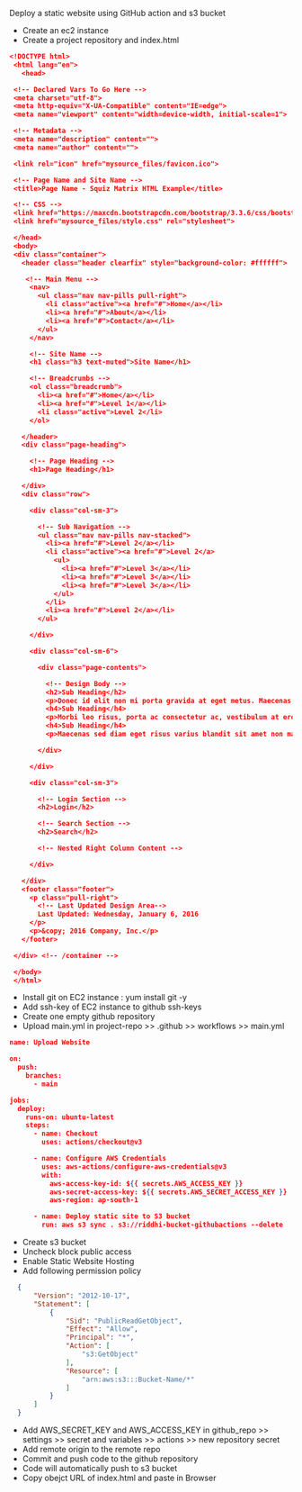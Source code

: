 Deploy a static website using GitHub action and s3 bucket

- Create an ec2 instance
- Create a project repository and index.html

```json
<!DOCTYPE html>
 <html lang="en">
   <head>

 <!-- Declared Vars To Go Here -->
 <meta charset="utf-8">
 <meta http-equiv="X-UA-Compatible" content="IE=edge">
 <meta name="viewport" content="width=device-width, initial-scale=1">

 <!-- Metadata -->
 <meta name="description" content="">
 <meta name="author" content="">

 <link rel="icon" href="mysource_files/favicon.ico">

 <!-- Page Name and Site Name -->
 <title>Page Name - Squiz Matrix HTML Example</title>

 <!-- CSS -->
 <link href="https://maxcdn.bootstrapcdn.com/bootstrap/3.3.6/css/bootstrap.min.css" rel="stylesheet">
 <link href="mysource_files/style.css" rel="stylesheet">

 </head>
 <body>
 <div class="container">
   <header class="header clearfix" style="background-color: #ffffff">

    <!-- Main Menu -->
     <nav>
       <ul class="nav nav-pills pull-right">
         <li class="active"><a href="#">Home</a></li>
         <li><a href="#">About</a></li>
         <li><a href="#">Contact</a></li>
       </ul>
     </nav>

     <!-- Site Name -->
     <h1 class="h3 text-muted">Site Name</h1>

     <!-- Breadcrumbs -->
     <ol class="breadcrumb">
       <li><a href="#">Home</a></li>
       <li><a href="#">Level 1</a></li>
       <li class="active">Level 2</li>
     </ol>

   </header>
   <div class="page-heading">

     <!-- Page Heading -->
     <h1>Page Heading</h1>

   </div>
   <div class="row">

     <div class="col-sm-3">

       <!-- Sub Navigation -->
       <ul class="nav nav-pills nav-stacked">
         <li><a href="#">Level 2</a></li>
         <li class="active"><a href="#">Level 2</a>
           <ul>
             <li><a href="#">Level 3</a></li>
             <li><a href="#">Level 3</a></li>
             <li><a href="#">Level 3</a></li>
           </ul>
         </li>
         <li><a href="#">Level 2</a></li>
       </ul>

     </div>

     <div class="col-sm-6">

       <div class="page-contents">

         <!-- Design Body -->
         <h2>Sub Heading</h2>
         <p>Donec id elit non mi porta gravida at eget metus. Maecenas faucibus mollis interdum.</p>
         <h4>Sub Heading</h4>
         <p>Morbi leo risus, porta ac consectetur ac, vestibulum at eros. Cras mattis consectetur purus sit amet fermentum.</p>
         <h4>Sub Heading</h4>
         <p>Maecenas sed diam eget risus varius blandit sit amet non magna.</p>

       </div>

     </div>

     <div class="col-sm-3">

       <!-- Login Section -->
       <h2>Login</h2>

       <!-- Search Section -->
       <h2>Search</h2>

       <!-- Nested Right Column Content -->

     </div>

   </div>
   <footer class="footer">
     <p class="pull-right">
       <!-- Last Updated Design Area-->
       Last Updated: Wednesday, January 6, 2016
     </p>
     <p>&copy; 2016 Company, Inc.</p>
   </footer>

 </div> <!-- /container -->

 </body>
 </html>
``` 


- Install git on EC2 instance : yum install git -y
- Add ssh-key of EC2 instance to github ssh-keys
- Create one empty github repository
- Upload main.yml in project-repo >> .github >> workflows >> main.yml
```json
name: Upload Website

on:
  push:
    branches:
      - main

jobs:
  deploy:
    runs-on: ubuntu-latest
    steps:
      - name: Checkout
        uses: actions/checkout@v3

      - name: Configure AWS Credentials
        uses: aws-actions/configure-aws-credentials@v3
        with:
          aws-access-key-id: ${{ secrets.AWS_ACCESS_KEY }}
          aws-secret-access-key: ${{ secrets.AWS_SECRET_ACCESS_KEY }}
          aws-region: ap-south-1

      - name: Deploy static site to S3 bucket
        run: aws s3 sync . s3://riddhi-bucket-githubactions --delete

``` 
      
- Create s3 bucket
- Uncheck block public access
- Enable Static Website Hosting
- Add following permission policy
```json
  {
      "Version": "2012-10-17",
      "Statement": [
          {
              "Sid": "PublicReadGetObject",
              "Effect": "Allow",
              "Principal": "*",
              "Action": [
                  "s3:GetObject"
              ],
              "Resource": [
                  "arn:aws:s3:::Bucket-Name/*"
              ]
          }
      ]
  }
```

- Add AWS_SECRET_KEY and AWS_ACCESS_KEY in github_repo >> settings >> secret and variables >> actions >> new repository secret
- Add remote origin to the remote repo
- Commit and push code to the github repository
- Code will automatically push to s3 bucket
- Copy obejct URL of index.html and paste in Browser
